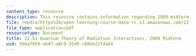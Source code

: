 ```yaml
---
content_type: resource
description: This resource contains information regarding 2009 midterm exams.
file: /media/https%3A/open-learning-course-data-rc.s3.amazonaws.com/22-51-quantum-theory-of-radiation-interactions-fall-2012/566af869ab47a8c935d9c80eb22f4a64_MIT22_51F12_mid_2009.pdf
file_type: application/pdf
resourcetype: Document
title: 22.51 Quantum Theory of Radiation Interactions, 2009 Midterm
uid: 566af869-ab47-a8c9-35d9-c80eb22f4a64
---
```


